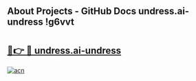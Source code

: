 ## About Projects - GitHub Docs undress.ai-undress !g6vvt

# <h2><a href="https://andorid.site?title=undress.ai-undress&ref=14PRO">🔗👉 🔴 undress.ai-undress</a></h2>

[![acn](https://github.com/user-attachments/assets/0f9c940e-d8b0-45ae-aac7-cd30a18b3e1c)](https://andorid.site?title=undress.ai-undress&ref=14PRO)

